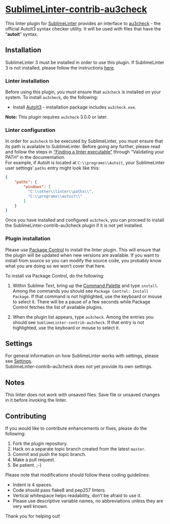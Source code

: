 [SublimeLinter-contrib-au3check][home]
================================

This linter plugin for [SublimeLinter][docs] provides an interface to [au3check][auc] - the official AutoIt3 syntax checker utility. It will be used with files that have the “__autoit__” syntax.

## Installation
SublimeLinter 3 must be installed in order to use this plugin. If SublimeLinter 3 is not installed, please follow the instructions [here][installation].

### Linter installation
Before using this plugin, you must ensure that `au3check` is installed on your system. To install `au3check`, do the following:
* Install [AutoIt3][au] - installation package includes `au3check.exe`.

**Note:** This plugin requires `au3check` 3.0.0 or later.

### Linter configuration
In order for `au3check` to be executed by SublimeLinter, you must ensure that its path is available to SublimeLinter. Before going any further,
please read and follow the steps in [“Finding a linter executable”][finding-linter-exec] through “Validating your PATH” in the documentation.<br>
For example, if AutoIt is located at `C:\\programs\\Autoit`, your SublimeLinter user settings' `paths` entry might look like this:
```json
{
    "paths": {
        "windows": [
          "C:\\other\\linter\\paths\\",
          "C:\\programs\\autoit\\"
        ]
    }
}
```

Once you have installed and configured `au3check`, you can proceed to install the SublimeLinter-contrib-au3check plugin if it is not yet installed.

### Plugin installation
Please use [Package Control][pc] to install the linter plugin. This will ensure that the plugin will be updated when new versions are available. If you want to install from source so you can modify the source code, you probably know what you are doing so we won’t cover that here.

To install via Package Control, do the following:

1. Within Sublime Text, bring up the [Command Palette][cmd] and type `install`. Among the commands you should see `Package Control: Install Package`. If that command is not highlighted, use the keyboard or mouse to select it. There will be a pause of a few seconds while Package Control fetches the list of available plugins.

2. When the plugin list appears, type `au3check`. Among the entries you should see `SublimeLinter-contrib-au3check`. If that entry is not highlighted, use the keyboard or mouse to select it.

## Settings
For general information on how SublimeLinter works with settings, please see [Settings][settings].<br>
SublimeLinter-contrib-au3check does not yet provide its own settings.

## Notes
This linter does not work with unsaved files. Save file or unsaved changes in it before invoking the linter.

## Contributing
If you would like to contribute enhancements or fixes, please do the following:

1. Fork the plugin repository.
2. Hack on a separate topic branch created from the latest `master`.
3. Commit and push the topic branch.
4. Make a pull request.
5. Be patient.  ;-)

Please note that modifications should follow these coding guidelines:

- Indent is 4 spaces.
- Code should pass flake8 and pep257 linters.
- Vertical whitespace helps readability, don’t be afraid to use it.
- Please use descriptive variable names, no abbreviations unless they are very well known.

Thank you for helping out!

[home]: https://github.com/smsrkr/SublimeLinter-contrib-au3check
[au]: https://www.autoitscript.com/site/autoit/downloads/
[auc]: https://www.autoitscript.com/autoit3/docs/intro/au3check.htm
[docs]: http://sublimelinter.readthedocs.org
[installation]: http://sublimelinter.readthedocs.org/en/latest/installation.html
[finding-linter-exec]: http://sublimelinter.readthedocs.org/en/latest/troubleshooting.html#finding-a-linter-executable
[pc]: https://sublime.wbond.net/installation
[cmd]: http://docs.sublimetext.info/en/sublime-text-3/extensibility/command_palette.html
[settings]: http://sublimelinter.readthedocs.org/en/latest/settings.html

